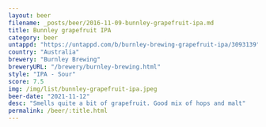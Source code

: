 ```yaml
---
layout: beer
filename: _posts/beer/2016-11-09-bunnley-grapefruit-ipa.md
title: Bunnley grapefruit IPA
category: beer
untappd: "https://untappd.com/b/burnley-brewing-grapefruit-ipa/3093139"
country: "Australia"
brewery: "Burnley Brewing"
breweryURL: "/brewery/burnley-brewing.html"
style: "IPA - Sour"
score: 7.5
img: /img/list/bunnley-grapefruit-ipa.jpeg
beer-date: "2021-11-12"
desc: "Smells quite a bit of grapefruit. Good mix of hops and malt"
permalink: /beer/:title.html
---
```

